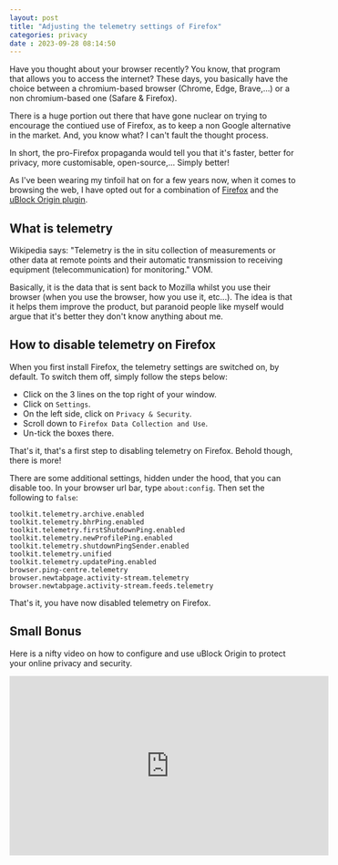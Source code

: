 ```yaml
---
layout: post
title: "Adjusting the telemetry settings of Firefox" 
categories: privacy
date : 2023-09-28 08:14:50
---
```


Have you thought about your browser recently? You know, that program that allows you to access the internet? These days, you basically have the choice between a chromium-based browser (Chrome, Edge, Brave,...) or a non chromium-based one (Safare & Firefox). 

There is a huge portion out there that have gone nuclear on trying to encourage the contiued use of Firefox, as to keep a non Google alternative in the market. And, you know what? I can't fault the thought process. 

In short, the pro-Firefox propaganda would tell you that it's faster, better for privacy, more customisable, open-source,... Simply better! 

As I've been wearing my tinfoil hat on for a few years now, when it comes to browsing the web, I have opted out for a combination of [Firefox](https://www.mozilla.org/en-US/firefox/new/) and the [uBlock Origin plugin](https://addons.mozilla.org/en-US/firefox/addon/ublock-origin/). 

## What is telemetry

Wikipedia says: "Telemetry is the in situ collection of measurements or other data at remote points and their automatic transmission to receiving equipment (telecommunication) for monitoring." VOM. 

Basically, it is the data that is sent back to Mozilla whilst you use their browser (when you use the browser, how you use it, etc...). The idea is that it helps them improve the product, but paranoid people like myself would argue that it's better they don't know anything about me.  

## How to disable telemetry on Firefox

When you first install Firefox, the telemetry settings are switched on, by default. To switch them off, simply follow the steps below:
- Click on the 3 lines on the top right of your window. 
- Click on `Settings`.
- On the left side, click on `Privacy & Security`.
- Scroll down to `Firefox Data Collection and Use`.
- Un-tick the boxes there. 

That's it, that's a first step to disabling telemetry on Firefox. Behold though, there is more! 

There are some additional settings, hidden under the hood, that you can disable too. In your browser url bar, type `about:config`. Then set the following to `false`:

```
toolkit.telemetry.archive.enabled
toolkit.telemetry.bhrPing.enabled
toolkit.telemetry.firstShutdownPing.enabled
toolkit.telemetry.newProfilePing.enabled
toolkit.telemetry.shutdownPingSender.enabled
toolkit.telemetry.unified
toolkit.telemetry.updatePing.enabled
browser.ping-centre.telemetry
browser.newtabpage.activity-stream.telemetry
browser.newtabpage.activity-stream.feeds.telemetry
```

That's it, you have now disabled telemetry on Firefox. 

## Small Bonus
Here is a nifty video on how to configure and use uBlock Origin to protect your online privacy and security. 

<iframe width="560" height="315" src="https://www.youtube-nocookie.com/embed/2lisQQmWQkY?si=i3BzuvdTxvZGWQf4" title="YouTube video player" frameborder="0" allow="accelerometer; autoplay; clipboard-write; encrypted-media; gyroscope; picture-in-picture; web-share" allowfullscreen></iframe>